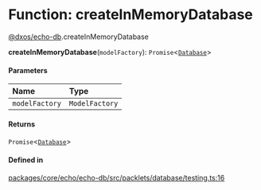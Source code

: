 # Function: createInMemoryDatabase

[@dxos/echo-db](../modules/dxos_echo_db.md).createInMemoryDatabase

**createInMemoryDatabase**(`modelFactory`): `Promise`<[`Database`](../classes/dxos_echo_db.Database.md)\>

#### Parameters

| Name | Type |
| :------ | :------ |
| `modelFactory` | `ModelFactory` |

#### Returns

`Promise`<[`Database`](../classes/dxos_echo_db.Database.md)\>

#### Defined in

[packages/core/echo/echo-db/src/packlets/database/testing.ts:16](https://github.com/dxos/dxos/blob/main/packages/core/echo/echo-db/src/packlets/database/testing.ts#L16)
